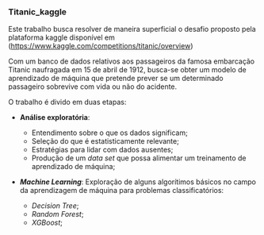 ### Titanic_kaggle

Este trabalho busca resolver de maneira superficial o desafio proposto pela plataforma kaggle disponível em (https://www.kaggle.com/competitions/titanic/overview)

Com um banco de dados relativos aos passageiros da famosa embarcação Titanic naufragada em 15 de abril de 1912, busca-se obter um modelo de aprendizado de máquina que pretende prever se um determinado passageiro sobrevive com vida ou não do acidente.

O trabalho é divido em duas etapas:
- **Análise exploratória**: 
  - Entendimento sobre o que os dados significam; 
  - Seleção do que é estatisticamente relevante;
  - Estratégias para lidar com dados ausentes;
  - Produção de um *data set* que possa alimentar um treinamento de aprendizado de máquina;
  
- ***Machine Learning***: Exploração de alguns algorítimos básicos no campo da aprendizagem de máquina para problemas classificatórios:
  - *Decision Tree*;
  - *Random Forest*;
  - *XGBoost*;
